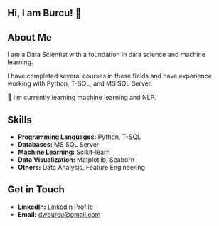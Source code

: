 ## Hi, I am Burcu! 👋

## About Me
I am a Data Scientist with a foundation in data science and machine learning.

I have completed several courses in these fields and have experience working with Python, T-SQL, and MS SQL Server.

🌱 I’m currently learning machine learning and NLP. 

## Skills
- **Programming Languages:** Python, T-SQL
- **Databases:** MS SQL Server
- **Machine Learning:** Scikit-learn
- **Data Visualization:** Matplotlib, Seaborn
- **Others:** Data Analysis, Feature Engineering

## Get in Touch
- **LinkedIn:** [LinkedIn Profile](https://www.linkedin.com/in/busra-burcu-kuleci/)
- **Email:** dwburcu@gmail.com
